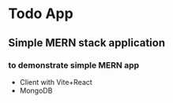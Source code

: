 # Todo App

## Simple MERN stack application

### to demonstrate simple MERN app

- Client with Vite+React
- MongoDB
